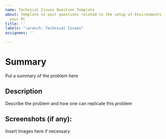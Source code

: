 ```yaml
---
name: Technical Issues Question Template
about: Template to post questions related to the setup of Environments or Java on
  your PC
title: ''
labels: ":wrench: Technical Issues"
assignees: ''

---
```


# Summary
Put a summary of the problem here

## Description 
Describe the problem and how one can replicate this problem 

## Screenshots (if any): 
Insert Images here if necessary
